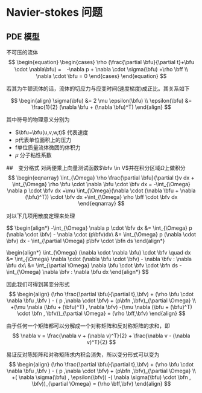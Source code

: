 <script src="https://cdn.mathjax.org/mathjax/latest/MathJax.js?config=TeX-AMS-MML_HTMLorMML" type="text/javascript"></script>
# Navier-stokes 问题

## PDE 模型
不可压的流体
$$
\begin{equation}
\begin{cases}
\rho (\frac{\partial \bfu}{\partial t}+\bfu \cdot \nabla\bfu)  =　-\nabla p + \nabla \cdot \sigma(\bfu) +\rho \bff \\
\nabla \cdot \bfu = 0
\end{cases}
\end{equation}
$$

若其为牛顿流体的话，流体的切应力与应变时间(速度梯度)成正比。其关系如下

$$
\begin{align}
	\sigma(\bfu) &= 2 \mu \epsilon(\bfu) \\
	\epsilon(\bfu) &= \frac{1}{2} (\nabla \bfu + (\nabla \bfu)^T)
\end{align}
$$

其中符号的物理意义分别为

- $\bfu=\bfu(u,v,w,t)$ 代表速度
- p代表单位面积上的压力
- f单位质量流体微团的体积力
- $\mu$ 分子粘性系数

##　变分格式
对两便乘上向量测试函数$\bfv \in V$并在积分区域$\Omega$上做积分
$$
\begin{eqnarray}
	\int_{\Omega} \rho \frac{\partial \bfu}{\partial t}v dx
	+ \int_{\Omega} \rho \bfu \cdot \nabla \bfu \cdot \bfv dx 
	= 
	-\int_{\Omega} \nabla p \cdot \bfv dx 
	+\mu \int_{\Omega}(\nabla \cdot (\nabla \bfu + \nabla (\bfu)^T)) \cdot \bfv dx
	+\int_{\Omega} \rho \bff \cdot \bfv dx
\end{eqnarray}
$$

对以下几项用散度定理来处理

$$
\begin{align*}
	-\int_{\Omega} \nabla p \cdot \bfv dx 
	&= \int_{\Omega} p (\nabla \cdot \bfv) - \nabla \cdot (p\bfv)dx\\
	&= \int_{\Omega} p (\nabla \cdot \bfv) dx - \int_{\partial \Omega} p\bfv \cdot \bfn ds
\end{align*}

\begin{align*}
	\int_{\Omega} (\nabla \cdot \nabla \bfu) \cdot \bfv \quad dx 
	&= \int_{\Omega} \nabla \cdot (\nabla \bfu \cdot \bfv) - \nabla \bfv : \nabla \bfu dx\\
	&= \int_{\partial \Omega} \nabla \bfu \cdot \bfv  \cdot \bfn ds - \int_{\Omega} \nabla \bfv : \nabla \bfu dx
\end{align*}
$$

因此我们可得到其变分形式
$$
\begin{align}
	(\rho \frac{\partial \bfu}{\partial t},\bfv) + (\rho \bfu \cdot \nabla \bfu ,\bfv ) 
	- ( p ,\nabla \cdot \bfv) + (p\bfn ,\bfv)_{\partial \Omega} \\
	+(\mu \nabla (\bfu  + (\bfu)^T) , \nabla \bfv) 
	-(\mu \nabla (\bfu + (\bfu)^T) \cdot \bfn ,  \bfv))_{\partial \Omega}
	 =  (\rho \bff,\bfv)
\end{align}
$$

由于任何一个矩阵都可以分解成一个对称矩阵和反对称矩阵的求和，即
$$
\nabla v = \frac{\nabla v + (\nabla v)^T}{2} + \frac{\nabla v - (\nabla v)^T}{2}
$$

易证反对陈矩阵和对称矩阵求内积会消失，所以变分形式可以变为
$$
\begin{align}
	(\rho \frac{\partial \bfu}{\partial t},\bfv) + (\rho \bfu \cdot \nabla \bfu ,\bfv ) 
	- ( p ,\nabla \cdot \bfv) + (p\bfn ,\bfv)_{\partial \Omega} \\
	+( \nabla \sigma(\bfu) , \epsilon(\bfv)) 
	-( \nabla \sigma(\bfu) \cdot \bfn ,  \bfv))_{\partial \Omega}
	=  (\rho \bff,\bfv)
\end{align}
$$
